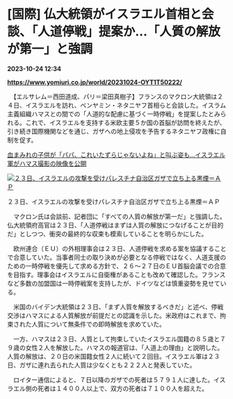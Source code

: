 # [国際] 仏大統領がイスラエル首相と会談、「人道停戦」提案か…「人質の解放が第一」と強調

**2023-10-24 12:34**

**https://www.yomiuri.co.jp/world/20231024-OYT1T50222/**

　【エルサレム＝西田道成、パリ＝梁田真樹子】フランスのマクロン大統領は２４日、イスラエルを訪れ、ベンヤミン・ネタニヤフ首相らと会談した。イスラム主義組織ハマスとの間での「人道的な配慮に基づく一時停戦」を提案したとみられる。これで、イスラエルを支持する米欧主要５か国の首脳が訪問を終えたが、引き続き国際機関などを通じ、ガザへの地上侵攻を予告するネタニヤフ政権に自制を促す。

[血まみれの子供が「パパ、これいたずらじゃないよね」と叫ぶ姿も…イスラエル軍がハマス撮影の映像を公開](https://www.yomiuri.co.jp/world/20231024-OYT1T50207/)

[![２３日、イスラエルの攻撃を受けパレスチナ自治区ガザで立ち上る黒煙＝ＡＰ](https://www.yomiuri.co.jp/media/2023/10/20231024-OYT1I50161-1.jpg)](https://www.yomiuri.co.jp/pluralphoto/20231024-OYT1I50161/)

２３日、イスラエルの攻撃を受けパレスチナ自治区ガザで立ち上る黒煙＝ＡＰ

　マクロン氏は会談前、記者団に「すべての人質の解放が第一だ」と強調した。仏大統領府高官は２３日、「人道停戦はまずは人質の解放につなげることが目的だ」としつつ、衝突の最終的な収束も模索していることを明らかにした。

　欧州連合（ＥＵ）の外相理事会は２３日、人道停戦を求める案を協議することで合意していた。当事者同士の取り決めが必要となる停戦ではなく、人道支援のための一時停戦を優先して求める方針で、２６～２７日のＥＵ首脳会議での合意を目指す。理事会はイスラエルに自衛権があることも改めて確認した。フランスなど多数の加盟国は一時停戦案を支持したが、ドイツなどは慎重姿勢を見せている。

　米国のバイデン大統領は２３日、「まず人質を解放するべきだ」と述べ、停戦交渉はハマスによる人質解放が前提だとの認識を示した。米政府はこれまで、拘束された人質について無条件での即時解放を求めていた。

　一方、ハマスは２３日、人質として拘束していたイスラエル国籍の８５歳と７９歳の女性２人を解放した。ハマスの報道官は、「人道上の理由」と説明した。人質の解放は、２０日の米国籍女性２人に続いて２回目。イスラエル軍は２３日、ガザに連れ去られた人質は少なくとも２２２人と発表していた。

　ロイター通信によると、７日以降のガザでの死者は５７９１人に達した。イスラエル側の死者は１４００人以上で、双方の死者は７１００人を超えた。